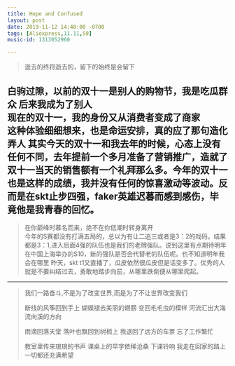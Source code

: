 ```yaml
---
title: Hope and Confused
layout: post
date: 2019-11-12 14:48:00 -0700
tags: [Aliexpress,11.11,S9]
music-id: 1313052960

---
```


> 逝去的终将逝去的，留下的始终是会留下

白驹过隙，以前的双十一是别人的购物节，我是吃瓜群众
后来我成为了别人  
现在的双十一，我的身份又从消费者变成了商家  
这种体验细细想来，也是命运安排，真的应了那句造化弄人
其实今天的双十一和我去年的时候，心态上没有任何不同，去年提前一个多月准备了营销推广，造就了双十一当天的销售额有一个礼拜那么多。今年的双十一也是这样的成绩，我并没有任何的惊喜激动等波动。反而是在skt止步四强，faker英雄迟暮而感到感伤，毕竟他是我青春的回忆。  
---
> 在你巅峰时慕名而来，绝不在你低潮时转身离开  
今年的S赛都没有打满五局的，总以为有让二追三或者是3：2的戏码，结果都是3：1,进入后面4强的队伍也是我们的老牌强队。说到这里有点期待明年在中国上海举办的S10，新的强队是否会代替老的队伍呢。也不知道明年我会在哪里
昨天，skt t1又直播了，瓜皮依然很瓜皮但是话变多了。优秀的人就是不要纠结过去，勇敢地踏步向前，从哪里跌倒便从哪里爬起。

---
> 我们一路奋斗,不是为了改变世界,而是为了不让世界改变我们
>
> 断线的风筝回到手上
> 蝴蝶褪去美丽的翅膀 
> 变回毛毛虫的模样
> 河流汇出大海 
> 流向溪的方向
> 
> 雨滴回落天堂
> 落叶也飘回到树梢上
> 我退回了远方的车票 忘了工作繁忙
> 
> 教室里传来琅琅的书声
> 课桌上的早字依稀沧桑
> 下课铃响 我走在回家的路上
> 一切都还充满希望

